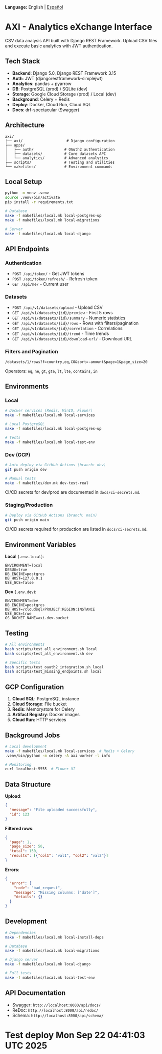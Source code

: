 **Language:** English | [Español](./README.es.md)

# AXI - Analytics eXchange Interface

CSV data analysis API built with Django REST Framework. Upload CSV files and execute basic analytics with JWT authentication.

## Tech Stack

- **Backend**: Django 5.0, Django REST Framework 3.15
- **Auth**: JWT (djangorestframework-simplejwt)
- **Analytics**: pandas + pyarrow
- **DB**: PostgreSQL (prod) / SQLite (dev)
- **Storage**: Google Cloud Storage (prod) / Local (dev)
- **Background**: Celery + Redis
- **Deploy**: Docker, Cloud Run, Cloud SQL
- **Docs**: drf-spectacular (Swagger)

## Architecture

```
axi/
├── axi/                    # Django configuration
├── apps/
│   ├── auth/              # OAuth2 authentication
│   ├── datasets/          # Core datasets API
│   └── analytics/         # Advanced analytics
├── scripts/               # Testing and utilities
└── makefiles/             # Environment commands
```

## Local Setup

```bash
python -m venv .venv
source .venv/bin/activate
pip install -r requirements.txt

# Database
make -f makefiles/local.mk local-postgres-up
make -f makefiles/local.mk local-migrations

# Server
make -f makefiles/local.mk local-django
```

## API Endpoints

### Authentication
- `POST /api/token/` - Get JWT tokens
- `POST /api/token/refresh/` - Refresh token
- `GET /api/me/` - Current user

### Datasets
- `POST /api/v1/datasets/upload` - Upload CSV
- `GET /api/v1/datasets/{id}/preview` - First 5 rows
- `GET /api/v1/datasets/{id}/summary` - Numeric statistics
- `GET /api/v1/datasets/{id}/rows` - Rows with filters/pagination
- `GET /api/v1/datasets/{id}/correlation` - Correlations
- `GET /api/v1/datasets/{id}/trend` - Time trends
- `GET /api/v1/datasets/{id}/download-url/` - Download URL

### Filters and Pagination
```
/datasets/1/rows?f=country,eq,CO&sort=-amount&page=1&page_size=20
```

Operators: `eq`, `ne`, `gt`, `gte`, `lt`, `lte`, `contains`, `in`

## Environments

### Local
```bash
# Docker services (Redis, MinIO, Flower)
make -f makefiles/local.mk local-services

# Local PostgreSQL
make -f makefiles/local.mk local-postgres-up

# Tests
make -f makefiles/local.mk local-test-env
```

### Dev (GCP)
```bash
# Auto deploy via GitHub Actions (branch: dev)
git push origin dev

# Manual tests
make -f makefiles/dev.mk dev-test-real
```

CI/CD secrets for dev/prod are documented in `docs/ci-secrets.md`.

### Staging/Production
```bash
# Deploy via GitHub Actions (branch: main)
git push origin main
```

CI/CD secrets required for production are listed in `docs/ci-secrets.md`.

## Environment Variables

**Local** (`.env.local`):
```
ENVIRONMENT=local
DEBUG=true
DB_ENGINE=postgres
DB_HOST=127.0.0.1
USE_GCS=false
```

**Dev** (`.env.dev`):
```
ENVIRONMENT=dev
DB_ENGINE=postgres
DB_HOST=/cloudsql/PROJECT:REGION:INSTANCE
USE_GCS=true
GS_BUCKET_NAME=axi-dev-bucket
```

## Testing

```bash
# All environments
bash scripts/test_all_environment.sh local
bash scripts/test_all_environment.sh dev

# Specific tests
bash scripts/test_oauth2_integration.sh local
bash scripts/test_missing_endpoints.sh local
```

## GCP Configuration

1. **Cloud SQL**: PostgreSQL instance
2. **Cloud Storage**: File bucket
3. **Redis**: Memorystore for Celery
4. **Artifact Registry**: Docker images
5. **Cloud Run**: HTTP services

## Background Jobs

```bash
# Local development
make -f makefiles/local.mk local-services  # Redis + Celery
.venv/bin/python -m celery -A axi worker -l info

# Monitoring
curl localhost:5555  # Flower UI
```

## Data Structure

**Upload**:
```json
{
  "message": "File uploaded successfully",
  "id": 123
}
```

**Filtered rows**:
```json
{
  "page": 1,
  "page_size": 50,
  "total": 150,
  "results": [{"col1": "val1", "col2": "val2"}]
}
```

**Errors**:
```json
{
  "error": {
    "code": "bad_request",
    "message": "Missing columns: ['date']",
    "details": {}
  }
}
```

## Development

```bash
# Dependencies
make -f makefiles/local.mk local-install-deps

# Database
make -f makefiles/local.mk local-migrations

# Django server
make -f makefiles/local.mk local-django

# Full tests
make -f makefiles/local.mk local-test-env
```

## API Documentation

- Swagger: `http://localhost:8000/api/docs/`
- ReDoc: `http://localhost:8000/api/redoc/`
- Schema: `http://localhost:8000/api/schema/`
# Test deploy Mon Sep 22 04:41:03 UTC 2025
